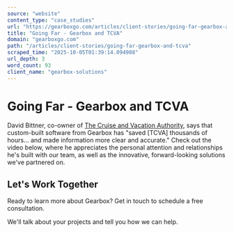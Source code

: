 ```yaml
---
source: "website"
content_type: "case_studies"
url: "https://gearboxgo.com/articles/client-stories/going-far-gearbox-and-tcva"
title: "Going Far - Gearbox and TCVA"
domain: "gearboxgo.com"
path: "/articles/client-stories/going-far-gearbox-and-tcva"
scraped_time: "2025-10-05T01:39:14.094908"
url_depth: 3
word_count: 93
client_name: "gearbox-solutions"
---
```


# Going Far - Gearbox and TCVA

David Bittner, co-owner of [The Cruise and Vacation Authority](https://www.tcava.com), says that custom-built software from Gearbox has "saved [TCVA] thousands of hours... and made information more clear and accurate." Check out the video below, where he appreciates the personal attention and relationships he's built with our team, as well as the innovative, forward-looking solutions we've partnered on.

## Let's Work Together

Ready to learn more about Gearbox? Get in touch to schedule a free consultation.

We'll talk about your projects and tell you how we can help.